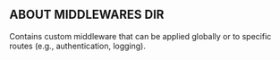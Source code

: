 ## ABOUT MIDDLEWARES DIR

Contains custom middleware that can be applied globally or to specific routes (e.g., authentication, logging).